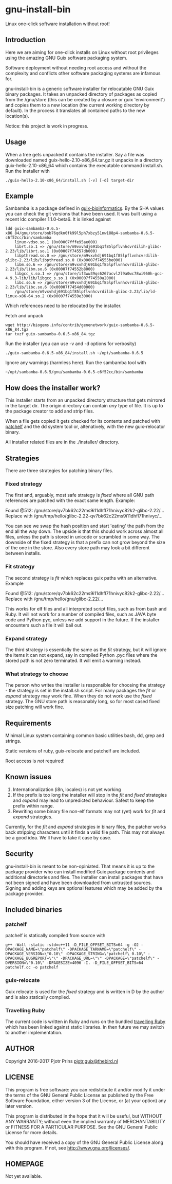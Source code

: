 # gnu-install-bin

Linux one-click software installation without root!

## Introduction

Here we are aiming for one-click installs on Linux without root
privileges using the amazing GNU Guix software packaging
system.

Software deployment without needing root access and without the
complexity and conflicts other software packaging systems are infamous
for.

gnu-install-bin is a generic software installer for relocatable GNU
Guix binary packages. It takes an unpacked directory of packages as
copied from the /gnu/store (this can be created by a closure or guix
'environment') and copies them to a new location (the current working
directory by default). In the process it translates all contained
paths to the new location(s).

Notice: this project is work in progress.

## Usage

When a tree gets unpacked it contains the installer. Say a file was
downloaded named guix-hello-2.10-x86\_64.tar.gz it unpacks in a
directory guix-hello-2.10-x86\_64 which contains the executable
command install.sh. Run the installer with

    ./guix-hello-2.10-x86_64/install.sh [-v] [-d] target-dir

## Example

Sambamba is a package defined in [guix-bioinformatics](https://github.com/genenetwork/guix-bioinformatics/blob/master/gn/packages/bioinformatics.scm#L923). By the SHA values you can check the git versions that
have been used. It was built using a recent ldc compiler 1.1.0-beta6. It is linked against

    ldd guix-sambamba-0.6.5-x86_84/gnu/store/bnb76qdkn0fk99l5ph7xbzy51nw188p4-sambamba-0.6.5-c6f52cc/bin/sambamba
        linux-vdso.so.1 (0x00007fffe95ae000)
        librt.so.1 => /gnu/store/m9vxvhdj691bq1f85lpflvnhcvrdilih-glibc-2.23/lib/librt.so.1 (0x00007f74557db000)
        libpthread.so.0 => /gnu/store/m9vxvhdj691bq1f85lpflvnhcvrdilih-glibc-2.23/lib/libpthread.so.0 (0x00007f74555be000)
        libm.so.6 => /gnu/store/m9vxvhdj691bq1f85lpflvnhcvrdilih-glibc-2.23/lib/libm.so.6 (0x00007f74552b8000)
        libgcc_s.so.1 => /gnu/store/if3ww39qs6267acvl2l9a0wc78wi960h-gcc-4.9.3-lib/lib/libgcc_s.so.1 (0x00007f74550a2000)
        libc.so.6 => /gnu/store/m9vxvhdj691bq1f85lpflvnhcvrdilih-glibc-2.23/lib/libc.so.6 (0x00007f7454d00000)
        /gnu/store/m9vxvhdj691bq1f85lpflvnhcvrdilih-glibc-2.23/lib/ld-linux-x86-64.so.2 (0x00007f74559e3000)

Which references need to be relocated by the installer.

Fetch and unpack

    wget http://biogems.info/contrib/genenetwork/guix-sambamba-0.6.5-x86_84.tgz
    tar tvzf guix-sambamba-0.6.5-x86_84.tgz

Run the installer (you can use -v and -d options for verbosity)

    ./guix-sambamba-0.6.5-x86_84/install.sh ~/opt/sambamba-0.6.5

Ignore any warnings (harmless here). Run the sambamba tool with

    ~/opt/sambamba-0.6.5/gnu/sambamba-0.6.5-c6f52cc/bin/sambamba

## How does the installer work?

This installer starts from an unpacked directory structure that gets
mirrored in the target dir. The origin directory can contain *any*
type of file. It is up to the package creator to add and strip files.

When a file gets copied it gets checked for its contents and patched with
[patchelf](https://github.com/NixOS/patchelf) and the dd system tool or,
altenatively, with the new guix-relocator binary.

All installer related files are in the ./installer/ directory.

## Strategies

There are three strategies for patching binary files.

### Fixed strategy

The first and, arguably, most safe strategy is *fixed* where all GNU
path references are patched with the exact same length. Example:

Found @512:     /gnu/store/qv7bk62c22ms9i11dhfl71hnivyc82k2-glibc-2.22/...
Replace with    /gnu/tmp/hello/glibc-2.22-qv7bk62c22ms9i11dhfl71hnivyc/...

You can see we swap the hash position and start 'eating' the path from
the end all the way down.  The upside is that this should work across
almost all files, unless the path is stored in unicode or scrambled in
some way. The downside of the fixed strategy is that a prefix can not
grow beyond the size of the one in the store. Also every store path
may look a bit different between installs.

### Fit strategy

The second strategy is *fit* which replaces guix paths with an
alternative. Example

Found @512:     /gnu/store/qv7bk62c22ms9i11dhfl71hnivyc82k2-glibc-2.22/...
Replace with    /gnu/tmp/hello/gnu/glibc-2.22/...

This works for elf files and all interpreted script files, such as
from bash and Ruby. It will not work for a number of compiled files,
such as JAVA byte code and Python pyc, unless we add support in the
future. If the installer encounters such a file it will bail out.

### Expand strategy

The third strategy is essentially the same as the *fit* strategy, but
it will ignore the items it can not expand, say in compiled Python
.pyc files where the stored path is not zero terminated. It will emit
a warning instead.


### What strategy to choose

The person who writes the installer is responsible for choosing the
strategy - the strategy is set in the install.sh script. For many
packages the *fit* or *expand* strategy may work fine. When they do
not work use the *fixed* strategy. The GNU store path is reasonably
long, so for most cased fixed size patching will work fine.

## Requirements

Minimal Linux system containing common basic utilities bash, dd, grep and strings.

Static versions of ruby, guix-relocate and patchelf are included.

Root access is *not* required!

## Known issues

1. Internationalization (i8n, locales) is not yet working
2. If the prefix is too long the installer will stop in the *fit* and
   *fixed* strategies and *expand* may lead to unpredicted
   behaviour. Safest to keep the prefix within range.
3. Rewriting some binary file non-elf formats may not (yet) work for
   *fit* and *expand* strategies.

Currently, for the *fit* and *expand* strategies in binary files, the
patcher works back stripping characters until it finds a valid file
path. This may not always be a good idea. We'll have to take it case
by case.

## Security

gnu-install-bin is meant to be non-opiniated. That means it is up to
the package provider who can install modified Guix package contents
and additional directories and files. The installer can install
packages that have not been signed and have been downloaded from
untrusted sources. Signing and adding keys are optional features which
may be added by the package provider.

## Included binaries

### patchelf

patchelf is statically compiled from source with

    g++ -Wall -static -std=c++11 -D_FILE_OFFSET_BITS=64 -g -O2 -DPACKAGE_NAME=\"patchelf\" -DPACKAGE_TARNAME=\"patchelf\" -DPACKAGE_VERSION=\"0.10\" -DPACKAGE_STRING=\"patchelf\ 0.10\" -DPACKAGE_BUGREPORT=\"\" -DPACKAGE_URL=\"\" -DPACKAGE=\"patchelf\" -DVERSION=\"0.10\" -DPAGESIZE=4096 -I. -D_FILE_OFFSET_BITS=64 patchelf.cc -o patchelf

### guix-relocate

Guix relocate is used for the *fixed* strategy and is written in D by
the author and is also statically compiled.

### Travelling Ruby

The current code is written in Ruby and runs on the bundled
[travelling Ruby](https://github.com/phusion/traveling-ruby/blob/master/TUTORIAL-1.md)
which has been linked against static libraries. In then future we may
switch to another implementation.

## AUTHOR

Copyright 2016-2017 Pjotr Prins <pjotr.guix@thebird.nl>

## LICENSE

This program is free software: you can redistribute it and/or modify
it under the terms of the GNU General Public License as published by
the Free Software Foundation, either version 3 of the License, or (at
your option) any later version.

This program is distributed in the hope that it will be useful, but
WITHOUT ANY WARRANTY; without even the implied warranty of
MERCHANTABILITY or FITNESS FOR A PARTICULAR PURPOSE.  See the GNU
General Public License for more details.

You should have received a copy of the GNU General Public License
along with this program.  If not, see <http://www.gnu.org/licenses/>.

## HOMEPAGE

Not yet available.
